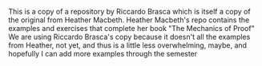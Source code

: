 This is a copy of a repository by Riccardo Brasca which is itself a copy of the original from Heather Macbeth.
Heather Macbeth's repo contains the examples and exercises that complete her book "The Mechanics of Proof"
We are using Riccardo Brasca's copy because it doesn't all the examples from Heather, not yet, and thus is a little less overwhelming, maybe, 
and hopefully I can add more examples through the semester
